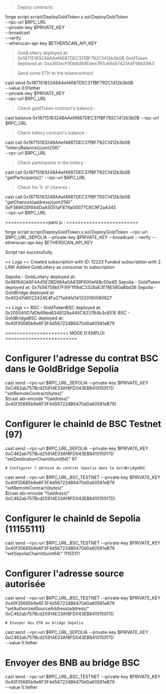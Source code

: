 > Deploy contracts : 

forge script script/DeployGoldToken.s.sol:DeployGoldToken \
    --rpc-url $RPC_URL \
    --private-key $PRIVATE_KEY \
    --broadcast \
    --verify \
    --etherscan-api-key $ETHERSCAN_API_KEY

> GoldLottery deployed at: 0x18715183248AAef4687DEC37fBF792C1412b3b0B
> GoldToken deployed at: 0xa360ecF90b6d94Edee7B1cA9447421A4F98b59A3

> Send some ETH to the tokencontract

cast send 0x18715183248AAef4687DEC37fBF792C1412b3b0B \
    --value 0.01ether \
    --private-key $PRIVATE_KEY \
    --rpc-url $RPC_URL

> Check goldToken contract's balance :

cast balance 0x18715183248AAef4687DEC37fBF792C1412b3b0B --rpc-url $RPC_URL

> Check lottery contract's balance :

cast call 0x18715183248AAef4687DEC37fBF792C1412b3b0B \
    "lotteryBalance()(uint256)" \
    --rpc-url $RPC_URL

> Check participants in the lottery : 

cast call 0x18715183248AAef4687DEC37fBF792C1412b3b0B "getParticipants()" --rpc-url $RPC_URL

> Check his % of chances :

cast call 0x18715183248AAef4687DEC37fBF792C1412b3b0B \
    "getChances(address)(uint256)" \
    0xF389635f844DaA5051aF879a00077C6C9F2aA345 \
    --rpc-url $RPC_URL


===============parti ju : =========================

forge script script/DeployGoldToken.s.sol:DeployGoldToken     --rpc-url $RPC_URL_SEPOLIA     --private-key $PRIVATE_KEY     --broadcast     --verify     --etherscan-api-key $ETHERSCAN_API_KEY

Script ran successfully.

== Logs ==
  Created subscription with ID: 12223
  Funded subscription with 2 LINK
  Added GoldLottery as consumer to subscription

  Sepolia - GoldLottery deployed at: 0x981640A9F4A45E2BD98Aa5A639F600ef48c50e4D
  Sepolia - GoldToken deployed at: 0x7b56758b17F91F1ff8dC3328aE3f78E5B0aBbd36
  Sepolia - GoldBridge deployed at: 0x402d7d802242AE4Fa271a94fd141333190590827



== Logs ==
  BSC - GoldTokenBSC deployed at: 0x205045D7dDb69bd6348129a445C9237B4b3c851E
  BSC - GoldBridgeBSC deployed at: 0x40f35685b9e6F3F4d567224B6470d0a60581eB79


====================== MODE D'EMPLOI =========================

# Configurer l'adresse du contrat BSC dans le GoldBridge Sepolia
cast send --rpc-url $RPC_URL_SEPOLIA --private-key $PRIVATE_KEY \
    0xC482ab757Bcd25914E33Af8FD043EB8410150f7D \
    "setRemoteContract(bytes)" \
    $(cast abi-encode "f(address)" 0x40f35685b9e6F3F4d567224B6470d0a60581eB79)

# Configurer le chainId de BSC Testnet (97)
cast send --rpc-url $RPC_URL_SEPOLIA --private-key $PRIVATE_KEY \
    0xC482ab757Bcd25914E33Af8FD043EB8410150f7D \
    "setDestinationChainId(uint64)" 97

    # Configurer l'adresse du contrat Sepolia dans le GoldBridgeBSC
cast send --rpc-url $RPC_URL_BSC_TESTNET --private-key $PRIVATE_KEY \
    0x40f35685b9e6F3F4d567224B6470d0a60581eB79 \
    "setRemoteContract(bytes)" \
    $(cast abi-encode "f(address)" 0xC482ab757Bcd25914E33Af8FD043EB8410150f7D)

# Configurer le chainId de Sepolia (11155111)
cast send --rpc-url $RPC_URL_BSC_TESTNET --private-key $PRIVATE_KEY \
    0x40f35685b9e6F3F4d567224B6470d0a60581eB79 \
    "setSepoliaChainId(uint64)" 11155111

# Configurer l'adresse source autorisée
cast send --rpc-url $RPC_URL_BSC_TESTNET --private-key $PRIVATE_KEY \
    0x40f35685b9e6F3F4d567224B6470d0a60581eB79 \
    "setAuthorizedSourceAddress(address)" \
    0xC482ab757Bcd25914E33Af8FD043EB8410150f7D

    # Envoyer des ETH au bridge Sepolia
cast send --rpc-url $RPC_URL_SEPOLIA --private-key $PRIVATE_KEY \
    0xC482ab757Bcd25914E33Af8FD043EB8410150f7D \
    --value 0.1ether

# Envoyer des BNB au bridge BSC
cast send --rpc-url $RPC_URL_BSC_TESTNET --private-key $PRIVATE_KEY \
    0x40f35685b9e6F3F4d567224B6470d0a60581eB79 \
    --value 0.1ether